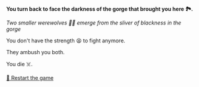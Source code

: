 **You turn back to face the darkness of the gorge that brought you here 🏞️.**

*Two smaller werewolves 🐺🐺 emerge from the sliver of blackness in the gorge*

You don't have the strength 😫 to fight anymore.

They ambush you both. 

You die<!-- a virgin --> ☠️.

[🔄 Restart the game](../../begin-journey.md) 